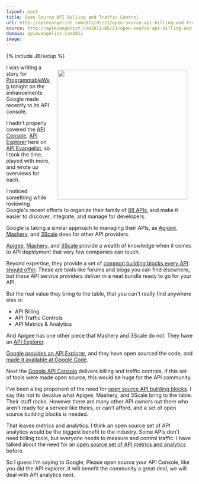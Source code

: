 ```yaml
---
layout: post
title: Open Source API Billing and Traffic Control
url: http://apievangelist.com2011/05/21/open-source-api-billing-and-traffic-control/
source: http://apievangelist.com2011/05/21/open-source-api-billing-and-traffic-control/
domain: apievangelist.com2011
image: 
---
```

{% include JB/setup %}
<img style="padding: 15px;" src="http://kinlane-productions.s3.amazonaws.com/google/Google-APIs-Console-1.png" alt="" width="350" align="right" />I was writing a story for <a title="ProgrammableWeb" href="http://www.programmableweb.com">ProgrammableWeb</a> tonight on the enhancements Google made recently to its API console.<p></p>
I hadn't properly covered the <a title="API Console" href="https://code.google.com/apis/console/">API Console</a>, <a title="API Explorer" href="http://code.google.com/apis/explorer/">API Explorer</a> here on <a title="API Evangelist" href="http://www.apievangelist.com">API Evangelist</a>, so I took the time, played with more, and wrote up overviews for each.<p></p>
I noticed something while reviewing Google's recent efforts to organize their family of <a title="88 APIs" href="http://www.programmableweb.com/apis/directory/1?company=Google">88 APIs</a>, and make it easier to discover, integrate, and manage for developers.<p></p>
Google is taking a similar approach to managing their APIs, as <a title="Apigee" href="http://www.apigee.com">Apigee</a>, <a title="Mashery" href="http://www.mashery.com">Mashery</a>, and <a title="3Scale" href="http://www.3Scale.net">3Scale</a> does for other API providers.<p></p>
<a title="Apigee" href="http://blog.apievangelist.com/2010/10/10/apigee-api-services/">Apigee</a>, <a title="Mashery" href="http://blog.apievangelist.com/2010/10/10/mashery-api-services/">Mashery</a>, and <a title="3Scale" href="http://blog.apievangelist.com/2010/10/10/3scale-api-services/">3Scale</a> provide a wealth of knowledge when it comes to API deployment that very few companies can touch.<p></p>
Beyond expertise, they provide a set of <a title="common building blocks every API should offer" href="http://blog.apievangelist.com/2011/03/07/api-area-common-building-blocks/">common building blocks every API should offer</a>.  These are tools like forums and blogs you can find elsewhere, but these API service providers deliver in a neat bundle ready to go for your API.<p></p>
But the real value they bring to the table, that you can't really find anywhere else is:
<ul class="mainlist">
	<li>API Billing</li>
	<li>API Traffic Controls</li>
	<li>API Metrics &amp; Analytics</li>
</ul>
And Apigee has one other piece that Mashery and 3Scale do not.  They have an <a title="API Explorer" href="http://apigee.com/about/products_togo.html">API Explorer</a>.<p></p>
<a title="Google provides an API explorer" href="http://blog.apievangelist.com/2011/05/21/google-apis-explorer/">Google provides an API Explorer</a>, and they have open sourced the code, and <a title="made it available at Google Code" href="http://code.google.com/p/google-apis-explorer/">made it available at Google Code</a>.<p></p>
Next the <a title="Google API Console" href="http://blog.apievangelist.com/2011/05/21/google-apis-console/">Google API Console</a> delivers billing and traffic controls, if this set of tools were made open source, this would be huge for the API community.<p></p>
I've been a big proponent of the need for <a title="open source building blocks" href="http://blog.apievangelist.com/2011/04/04/open-building-blocks-for-an-api/">open source API building blocks</a>.  I say this not to devalue what Apigee, Mashery, and 3Scale bring to the table.  Their stuff rocks.  However there are many other API owners out there who aren't ready for a service like theirs, or can't afford, and a set of open source building blocks is needed.<p></p>
That leaves metrics and analytics.  I think an open source set of API analytics would be the biggest benefit to the industry.   Some APIs don't need billing tools, but everyone needs to measure and control traffic.    I have talked about the need for an <a title="open source set of aPI metrics and analytics" href="http://blog.apievangelist.com/2011/03/31/api-metrics-and-analytics/">open source set of API metrics and analytics</a> before.<p></p>
So I guess I'm saying to Google, Please open source your API Console, like you did the API explorer.  It will benefit the community a great deal, we will deal with API analytics next.
